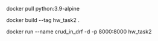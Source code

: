 docker pull python:3.9-alpine

docker build --tag hw_task2 .

docker run --name crud_in_drf -d -p 8000:8000 hw_task2
